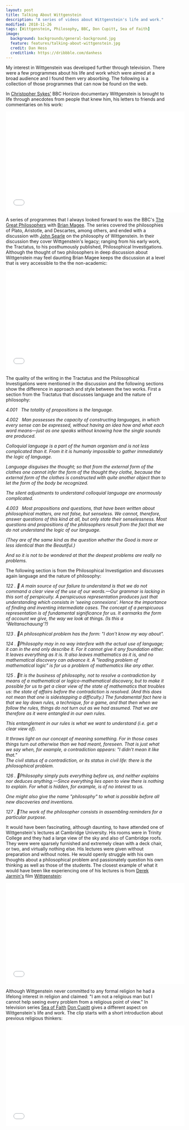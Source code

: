 ```yaml
---
layout: post
title: Talking About Wittgenstein
description: "A series of videos about Wittgenstein's life and work."
modified: 2018-11-26
tags: [Wittgenstein, Philosophy, BBC, Don Cupitt, Sea of Faith]
image:
  background: backgrounds/general-background.jpg
  feature: features/talking-about-wittgenstein.jpg
  credit: Dan Hess
  creditlink: https://dribbble.com/danhess
---
```


My interest in Wittgenstein was developed further through television. There were a few programmes about his life and work which were aimed at a broad audience and I found them very absorbing. The following is a collection of those programmes that can now be found on the web.

In [Christopher Sykes'](http://www.christophersykesproductions.com/) BBC Horizon documentary Wittgenstein is brought to life through anecdotes from people that knew him, his letters to friends and commentaries on his work:

<iframe width="560" height="315" src="//www.youtube.com/embed/8BoKjQfMihs" frameborder="0">
</iframe>  

A series of programmes that I always looked forward to was the BBC's
[The Great Philosophers](https://en.wikipedia.org/wiki/The_Great_Philosophers) with [Brian Magee](https://en.wikipedia.org/wiki/Bryan_Magee). The series covered the philosophies of Plato, Aristotle, and Descartes, among others, and ended with a discussion with [John Searle](https://en.wikipedia.org/wiki/John_Searle) on the philosophy of Wittgenstein. In their discussion they cover Wittgenstein's legacy; ranging from his early work, the Tractatus, to his posthumously published, Philosophical Investigations. Although the thought of two philosophers in deep discussion about Wittgenstein may feel daunting Brian Magee keeps the discussion at a level that is very accessible to the the non-academic:  

<iframe width="560" height="315" src="//www.youtube.com/embed/EQHiGrCNwJI"
 frameborder="0"></iframe>

The quality of the writing in the Tractatus and the Philosophical Investigations were mentioned in the discussion and the following sections show the difference in approach and style between the two works. First a section from the Tractatus that discusses language and the nature of philosophy:

<div class="quotewrapper">
<p><i>

<p>4.001 &nbsp; The totality of propositions is the language.</p>

<p>4.002 &nbsp; Man possesses the capacity of constructing languages, in which
every sense can be expressed, without having an idea how and
what each word means—just as one speaks without knowing how
the single sounds are produced. </p>

<p><span>Colloquial language is a part of the human organism and is
not less complicated than it.
From it it is humanly impossible to gather immediately the
logic of language.</span></p>

<p><span>Language disguises the thought; so that from the external
form of the clothes one cannot infer the form of the thought they
clothe, because the external form of the clothes is constructed
with quite another object than to let the form of the body be
recognized. </span></p>

<p><span>The silent adjustments to understand colloquial language are
enormously complicated. </span></p>

<p>
4.003 &nbsp; Most propositions and questions, that have been written about
philosophical matters, are not false, but senseless. We cannot,
therefore, answer questions of this kind at all, but only
state their senselessness. Most questions and propositions of
the philosophers result from the fact that we do not understand
the logic of our language.
<p><span>    (They are of the same kind as the question whether the Good
is more or less identical than the Beautiful.) </span></p>
<p><span>    And so it is not to be wondered at that the deepest problems
are really no problems. </span></p>
</p>

</i></p>
</div>

The following section is from the Philosophical Investigation and discusses again language and the nature of philosophy:

<div class="quotewrapper">
<p><i>

<p>122 &#46;  &#20; A main source of our failure to understand is that we do not
command a clear view of the use of our words.—Our grammar is lacking in
this sort of perspicuity. A perspicuous representation produces just
that understanding which consists in 'seeing connexions'. Hence the
importance of finding and inventing intermediate cases.
The concept of a perspicuous representation is of fundamental
significance for us. It earmarks the form of account we give, the
way we look at things. (Is this a 'Weltanschauung'?)
</p>

<p>123 &#46;  &#20;A philosophical problem has the form: "I don't know my
way about".</p>

<p>124 &#46;  &#20;Philosophy may in no way interfere with the actual use of
language; it can in the end only describe it.
For it cannot give it any foundation either.
It leaves everything as it is.
It also leaves mathematics as it is, and no mathematical discovery
can advance it. A "leading problem of mathematical logic" is for us
a problem of mathematics like any other.
</p>

<p>125 &#46;  &#20;It is the business of philosophy, not to resolve a contradiction
by means of a mathematical or logico-mathematical discovery, but
to make it possible for us to get a clear view of the state of mathematics
that troubles us: the state of affairs before the contradiction is resolved.
(And this does not mean that one is sidestepping a difficulty.)
The fundamental fact here is that we lay down rules, a technique,
for a game, and that then when we follow the rules, things do not
turn out as we had assumed. That we are therefore as it were entangled
in our own rules.
</p>

<span>
This entanglement in our rules is what we want to understand (i.e.
get a clear view of).
</span>

<span> It throws light on our concept of meaning something. For in those
cases things turn out otherwise than we had meant, foreseen. That is
just what we say when, for example, a contradiction appears: "I didn't
mean it like that."
</span>
<br>
<span>
The civil status of a contradiction, or its status in civil life: there is
the philosophical problem.
</span>

<p>
126 &#46;  &#20;Philosophy simply puts everything before us, and neither
explains nor deduces anything.—Since everything lies open to view
there is nothing to explain. For what is hidden, for example, is of no
interest to us.
</p>

<span>
One might also give the name "philosophy" to what is possible
before all new discoveries and inventions.
</span>


<p>
127 &#46;  &#20;The work of the philosopher consists in assembling reminders
for a particular purpose.
</p>

</i></p>
</div>

It would have been fascinating, although daunting, to have attended one of Wittgenstein's lectures at Cambridge University. His rooms were in Trinity College and they had a large view of the sky and also of Cambridge roofs.  They were were sparsely furnished and extremely clean with a deck chair, or two, and virtually nothing else. His lectures were given without preparation and without notes. He would openly struggle with his own thoughts about a philosophical problem and passionately question his own thinking as well as those of the students. The closest example of what it would have been like experiencing one of his lectures is from [Derek Jarmin's](https://en.wikipedia.org/wiki/Derek_Jarman) film [Wittgenstein](https://en.wikipedia.org/wiki/Wittgenstein_(film)):

<iframe width="560" height="315" src="//www.youtube.com/embed/r0cN_bpLrxk"
 frameborder="0"></iframe>

Although Wittgenstein never committed to any formal religion he had a lifelong interest in religion and claimed: "I am not a religious man but I cannot help seeing every problem from a religious point of view." In television series [Sea of Faith](https://en.wikipedia.org/wiki/Sea_of_Faith) [Don Cupitt](http://www.doncupitt.com/don-cupitt) gives a different aspect on Wittgenstein's life and work.  The clip starts with a short introduction about previous religious thinkers:

<iframe width="560" height="315" src="//www.youtube.com/embed/CsD50TdmZEs?start=1602&end=2959"
 frameborder="0"></iframe>
